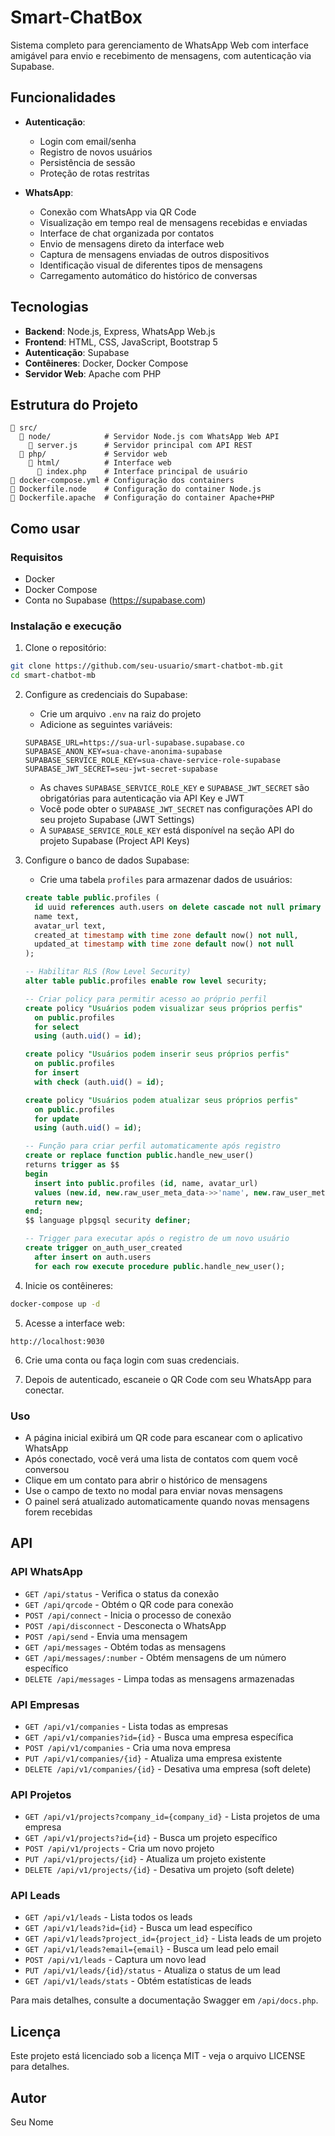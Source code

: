 # Smart-ChatBox

Sistema completo para gerenciamento de WhatsApp Web com interface amigável para envio e recebimento de mensagens, com autenticação via Supabase.

## Funcionalidades

- **Autenticação**:
  - Login com email/senha
  - Registro de novos usuários
  - Persistência de sessão
  - Proteção de rotas restritas
  
- **WhatsApp**:
  - Conexão com WhatsApp via QR Code
  - Visualização em tempo real de mensagens recebidas e enviadas
  - Interface de chat organizada por contatos
  - Envio de mensagens direto da interface web
  - Captura de mensagens enviadas de outros dispositivos
  - Identificação visual de diferentes tipos de mensagens
  - Carregamento automático do histórico de conversas

## Tecnologias

- **Backend**: Node.js, Express, WhatsApp Web.js
- **Frontend**: HTML, CSS, JavaScript, Bootstrap 5
- **Autenticação**: Supabase
- **Contêineres**: Docker, Docker Compose
- **Servidor Web**: Apache com PHP

## Estrutura do Projeto

```
📁 src/
  📁 node/            # Servidor Node.js com WhatsApp Web API
    📄 server.js      # Servidor principal com API REST
  📁 php/             # Servidor web
    📁 html/          # Interface web
      📄 index.php    # Interface principal de usuário
📄 docker-compose.yml # Configuração dos containers
📄 Dockerfile.node    # Configuração do container Node.js
📄 Dockerfile.apache  # Configuração do container Apache+PHP
```

## Como usar

### Requisitos

- Docker
- Docker Compose
- Conta no Supabase (https://supabase.com)

### Instalação e execução

1. Clone o repositório:
```bash
git clone https://github.com/seu-usuario/smart-chatbot-mb.git
cd smart-chatbot-mb
```

2. Configure as credenciais do Supabase:
   - Crie um arquivo `.env` na raiz do projeto
   - Adicione as seguintes variáveis:
   ```
   SUPABASE_URL=https://sua-url-supabase.supabase.co
   SUPABASE_ANON_KEY=sua-chave-anonima-supabase
   SUPABASE_SERVICE_ROLE_KEY=sua-chave-service-role-supabase
   SUPABASE_JWT_SECRET=seu-jwt-secret-supabase
   ```
   - As chaves `SUPABASE_SERVICE_ROLE_KEY` e `SUPABASE_JWT_SECRET` são obrigatórias para autenticação via API Key e JWT
   - Você pode obter o `SUPABASE_JWT_SECRET` nas configurações API do seu projeto Supabase (JWT Settings)
   - A `SUPABASE_SERVICE_ROLE_KEY` está disponível na seção API do projeto Supabase (Project API Keys)

3. Configure o banco de dados Supabase:
   - Crie uma tabela `profiles` para armazenar dados de usuários:
   ```sql
   create table public.profiles (
     id uuid references auth.users on delete cascade not null primary key,
     name text,
     avatar_url text,
     created_at timestamp with time zone default now() not null,
     updated_at timestamp with time zone default now() not null
   );

   -- Habilitar RLS (Row Level Security)
   alter table public.profiles enable row level security;

   -- Criar policy para permitir acesso ao próprio perfil
   create policy "Usuários podem visualizar seus próprios perfis"
     on public.profiles
     for select
     using (auth.uid() = id);

   create policy "Usuários podem inserir seus próprios perfis"
     on public.profiles
     for insert
     with check (auth.uid() = id);

   create policy "Usuários podem atualizar seus próprios perfis"
     on public.profiles
     for update
     using (auth.uid() = id);

   -- Função para criar perfil automaticamente após registro
   create or replace function public.handle_new_user()
   returns trigger as $$
   begin
     insert into public.profiles (id, name, avatar_url)
     values (new.id, new.raw_user_meta_data->>'name', new.raw_user_meta_data->>'avatar_url');
     return new;
   end;
   $$ language plpgsql security definer;

   -- Trigger para executar após o registro de um novo usuário
   create trigger on_auth_user_created
     after insert on auth.users
     for each row execute procedure public.handle_new_user();
   ```

4. Inicie os contêineres:
```bash
docker-compose up -d
```

5. Acesse a interface web:
```
http://localhost:9030
```

6. Crie uma conta ou faça login com suas credenciais.

7. Depois de autenticado, escaneie o QR Code com seu WhatsApp para conectar.

### Uso

- A página inicial exibirá um QR code para escanear com o aplicativo WhatsApp
- Após conectado, você verá uma lista de contatos com quem você conversou
- Clique em um contato para abrir o histórico de mensagens
- Use o campo de texto no modal para enviar novas mensagens
- O painel será atualizado automaticamente quando novas mensagens forem recebidas

## API

### API WhatsApp
- `GET /api/status` - Verifica o status da conexão
- `GET /api/qrcode` - Obtém o QR code para conexão
- `POST /api/connect` - Inicia o processo de conexão
- `POST /api/disconnect` - Desconecta o WhatsApp
- `POST /api/send` - Envia uma mensagem
- `GET /api/messages` - Obtém todas as mensagens
- `GET /api/messages/:number` - Obtém mensagens de um número específico
- `DELETE /api/messages` - Limpa todas as mensagens armazenadas

### API Empresas
- `GET /api/v1/companies` - Lista todas as empresas
- `GET /api/v1/companies?id={id}` - Busca uma empresa específica
- `POST /api/v1/companies` - Cria uma nova empresa
- `PUT /api/v1/companies/{id}` - Atualiza uma empresa existente
- `DELETE /api/v1/companies/{id}` - Desativa uma empresa (soft delete)

### API Projetos
- `GET /api/v1/projects?company_id={company_id}` - Lista projetos de uma empresa
- `GET /api/v1/projects?id={id}` - Busca um projeto específico
- `POST /api/v1/projects` - Cria um novo projeto
- `PUT /api/v1/projects/{id}` - Atualiza um projeto existente
- `DELETE /api/v1/projects/{id}` - Desativa um projeto (soft delete)

### API Leads
- `GET /api/v1/leads` - Lista todos os leads
- `GET /api/v1/leads?id={id}` - Busca um lead específico
- `GET /api/v1/leads?project_id={project_id}` - Lista leads de um projeto
- `GET /api/v1/leads?email={email}` - Busca um lead pelo email
- `POST /api/v1/leads` - Captura um novo lead
- `PUT /api/v1/leads/{id}/status` - Atualiza o status de um lead
- `GET /api/v1/leads/stats` - Obtém estatísticas de leads

Para mais detalhes, consulte a documentação Swagger em `/api/docs.php`.

## Licença

Este projeto está licenciado sob a licença MIT - veja o arquivo LICENSE para detalhes.

## Autor

Seu Nome